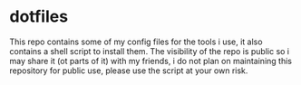 # dotfiles
This repo contains some of my config files for the tools i use, it also contains a shell script to install them.
The visibility of the repo is public so i may share it (ot parts of it) with my friends, i do not plan on maintaining this repository for public use, please use the script at your own risk.
